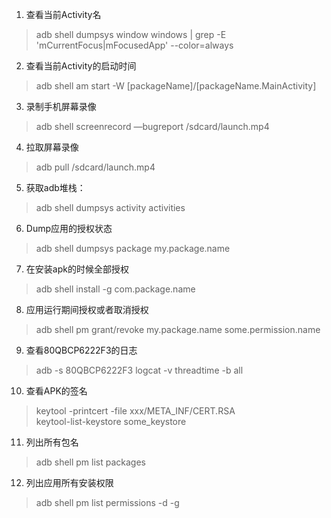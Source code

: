 1. 查看当前Activity名
> adb shell dumpsys window windows | grep -E 'mCurrentFocus|mFocusedApp' --color=always

2. 查看当前Activity的启动时间
> adb shell am start -W [packageName]/[packageName.MainActivity]

3. 录制手机屏幕录像
> adb shell screenrecord —bugreport /sdcard/launch.mp4

4. 拉取屏幕录像
> adb pull /sdcard/launch.mp4

5. 获取adb堆栈：
> adb shell dumpsys activity activities

6. Dump应用的授权状态
> adb shell dumpsys package my.package.name

7. 在安装apk的时候全部授权
> adb shell install -g com.package.name

8. 应用运行期间授权或者取消授权
> adb shell pm grant/revoke my.package.name some.permission.name

9. 查看80QBCP6222F3的日志
> adb -s 80QBCP6222F3 logcat -v threadtime -b all

10. 查看APK的签名
> keytool -printcert -file xxx/META_INF/CERT.RSA  
> keytool-list-keystore some_keystore

11. 列出所有包名
> adb shell pm list packages

12. 列出应用所有安装权限
> adb shell pm list permissions -d -g
